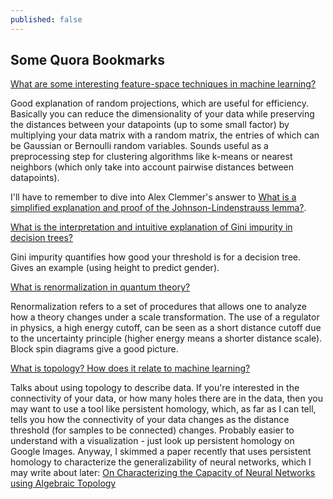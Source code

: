 ```yaml
---
published: false
---
```

## Some Quora Bookmarks


[What are some interesting feature-space techniques in machine learning?](https://www.quora.com/What-are-some-interesting-feature-space-techniques-in-machine-learning/answer/Muni-Sreenivas-Pydi)

Good explanation of random projections, which are useful for efficiency. Basically you can reduce the dimensionality of your data while preserving the distances between your datapoints (up to some small factor) by multiplying your data matrix with a random matrix, the entries of which can be Gaussian or Bernoulli random variables. Sounds useful as a preprocessing step for clustering algorithms like k-means or nearest neighbors (which only take into account pairwise distances between datapoints).

I'll have to remember to dive into Alex Clemmer's answer to [What is a simplified explanation and proof of the Johnson-Lindenstrauss lemma?](https://www.quora.com/What-is-a-simplified-explanation-and-proof-of-the-Johnson-Lindenstrauss-lemma/answer/Alex-Clemmer). 



[What is the interpretation and intuitive explanation of Gini impurity in decision trees?](https://www.quora.com/What-is-the-interpretation-and-intuitive-explanation-of-Gini-impurity-in-decision-trees/answer/Sriraman-Madhavan)

Gini impurity quantifies how good your threshold is for a decision tree. Gives an example (using height to predict gender).


[What is renormalization in quantum theory?](https://www.quora.com/What-is-renormalization-in-quantum-theory-explained-to-graduated-only-not-doctors/answer/Teddy-Baker)

Renormalization refers to a set of procedures that allows one to analyze how a theory changes under a scale transformation. The use of a regulator in physics, a high energy cutoff, can be seen as a short distance cutoff due to the uncertainty principle (higher energy means a shorter distance scale). Block spin diagrams give a good picture.


[What is topology? How does it relate to machine learning?](http://qr.ae/TU1v81)

Talks about using topology to describe data. If you're interested in the connectivity of your data, or how many holes there are in the data, then you may want to use a tool like persistent homology, which, as far as I can tell, tells you how the connectivity of your data changes as the distance threshold (for samples to be connected) changes. Probably easier to understand with a visualization - just look up persistent homology on Google Images. Anyway, I skimmed a paper recently that uses persistent homology to characterize the generalizability of neural networks, which I may write about later: [On Characterizing the Capacity of Neural Networks using Algebraic Topology](https://arxiv.org/abs/1802.04443)
